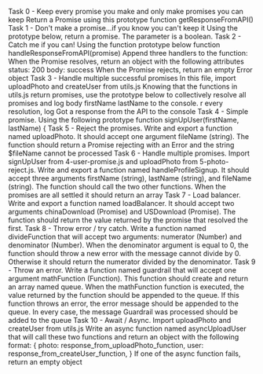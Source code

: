 Task 0 - Keep every promise you make and only make promises you can keep
Return a Promise using this prototype function getResponseFromAPI()
Task 1 - Don't make a promise...if you know you can't keep it
Using the prototype below, return a promise. The parameter is a boolean.
Task 2 -  Catch me if you can!
Using the function prototype below
function handleResponseFromAPI(promise)
Append three handlers to the function:
When the Promise resolves, return an object with the following attributes
status: 200
body: success
When the Promise rejects, return an empty Error object
Task 3 - Handle multiple successful promises
In this file, import uploadPhoto and createUser from utils.js
Knowing that the functions in utils.js return promises, use the prototype below to collectively resolve all promises and log body firstName lastName to the console.
r every resolution, log Got a response from the API to the console
Task 4  - Simple promise. Using the following prototype
function signUpUser(firstName, lastName) {
Task 5 -  Reject the promises. Write and export a function named uploadPhoto. It should accept one argument fileName (string).
The function should return a Promise rejecting with an Error and the string $fileName cannot be processed
Task 6 - Handle multiple promises. Import signUpUser from 4-user-promise.js and uploadPhoto from 5-photo-reject.js.
Write and export a function named handleProfileSignup. It should accept three arguments firstName (string), lastName (string), and fileName (string). The function should call the two other functions. When the promises are all settled it should return an array 
Task 7 - Load balancer. Write and export a function named loadBalancer. It should accept two arguments chinaDownload (Promise) and USDownload (Promise).
The function should return the value returned by the promise that resolved the first.
Task 8 - Throw error / try catch. Write a function named divideFunction that will accept two arguments: numerator (Number) and denominator (Number).
When the denominator argument is equal to 0, the function should throw a new error with the message cannot divide by 0. Otherwise it should return the numerator divided by the denominator.
Task 9 - Throw an error. Write a function named guardrail that will accept one argument mathFunction (Function).
This function should create and return an array named queue.
When the mathFunction function is executed, the value returned by the function should be appended to the queue. If this function throws an error, the error message should be appended to the queue. In every case, the message Guardrail was processed should be added to the queue
Task 10 - Await / Async. Import uploadPhoto and createUser from utils.js
Write an async function named asyncUploadUser that will call these two functions and return an object with the following format:
{
  photo: response_from_uploadPhoto_function,
  user: response_from_createUser_function,
}
If one of the async function fails, return an empty object
